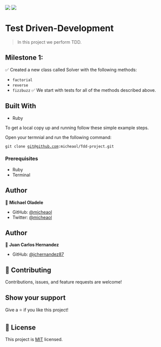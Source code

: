 ![](https://img.shields.io/badge/Microverse-blueviolet)
![](https://img.shields.io/badge/Ruby-red)

# Test Driven-Development

> In this project we perform TDD.

## Milestone 1:

✅ Created a new class called Solver with the following methods: <br>

  - <code>factorial </code>
  - <code>reverse </code> <br>
  - <code>fizzbuzz</code>
✅ We start with tests for all of the methods described above. <br>


## Built With

- Ruby

To get a local copy up and running follow these simple example steps.

Open your termnial and run the following command:

<code>git clone git@github.com:micheaol/Tdd-project.git</code>

### Prerequisites

- Ruby
- Terminal

## Author

👤 **Michael Oladele**

- GitHub: [@micheaol](https://github.com/micheaol)
- Twitter: [@micheaol](https://twitter.com/micheaol)

## Author

👤 **Juan Carlos Hernandez**

- GitHub: [@jchernandez87](https://github.com/jchernandez87)


## 🤝 Contributing

Contributions, issues, and feature requests are welcome!


## Show your support

Give a ⭐️ if you like this project!

## 📝 License

This project is [MIT](./MIT.md) licensed.